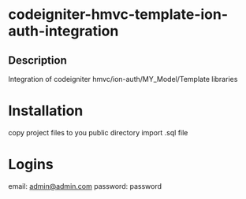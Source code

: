 # codeigniter-hmvc-template-ion-auth-integration

Description
--------------------------------------
Integration of codeigniter hmvc/ion-auth/MY_Model/Template libraries

Installation
======================================
copy project files to you public directory
import .sql file

Logins
=======================================
email: admin@admin.com
password: password